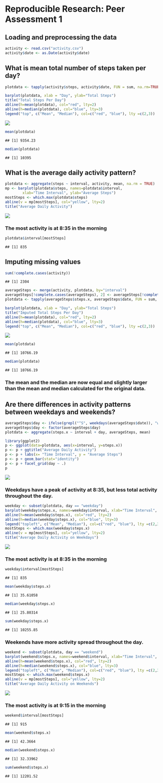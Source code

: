 # Reproducible Research: Peer Assessment 1


## Loading and preprocessing the data

```r
activity <- read.csv("activity.csv")
activity$date <- as.Date(activity$date)
```
## What is mean total number of steps taken per day?

```r
plotdata <- tapply(activity$steps, activity$date, FUN = sum, na.rm=TRUE)

barplot(plotdata, xlab = "Day", ylab="Total Steps")
title("Total Steps Per Day")
abline(h=mean(plotdata), col="red", lty=2)
abline(h=median(plotdata), col="blue", lty=3)
legend("top", c("Mean", "Median"), col=c("red", "blue"), lty =c(2,3))
```

![](PA1_template_files/figure-html/unnamed-chunk-2-1.png) 

```r
mean(plotdata)
```

```
## [1] 9354.23
```

```r
median(plotdata)
```

```
## [1] 10395
```
## What is the average daily activity pattern?

```r
plotdata <- aggregate(steps ~ interval, activity, mean, na.rm = TRUE)
mp <- barplot(plotdata$steps, names=plotdata$interval, 
        xlab="Time Interval", ylab="Average Steps")
mostSteps <- which.max(plotdata$steps)
abline(v = mp[mostSteps], col="yellow", lty=2)
title("Average Daily Activity")
```

![](PA1_template_files/figure-html/unnamed-chunk-3-1.png) 

### The most activity is at 8:35 in the morning

```r
plotdata$interval[mostSteps]
```

```
## [1] 835
```
## Imputing missing values

```r
sum(!complete.cases(activity))
```

```
## [1] 2304
```

```r
averageSteps <- merge(activity, plotdata, by="interval")
averageSteps[!complete.cases(averageSteps), 2] <- averageSteps[!complete.cases(averageSteps), 4]
plotdata <- tapply(averageSteps$steps.x, averageSteps$date, FUN = sum, na.rm=TRUE)

barplot(plotdata, xlab = "Day", ylab="Total Steps")
title("Imputed Total Steps Per Day")
abline(h=mean(plotdata), col="red", lty=2)
abline(h=median(plotdata), col="blue", lty=3)
legend("top", c("Mean", "Median"), col=c("red", "blue"), lty =c(2,3))
```

![](PA1_template_files/figure-html/unnamed-chunk-5-1.png) 

```r
mean(plotdata)
```

```
## [1] 10766.19
```

```r
median(plotdata)
```

```
## [1] 10766.19
```
### The mean and the median are now equal and slightly larger than the mean and median calculated for the original data.

## Are there differences in activity patterns between weekdays and weekends?

```r
averageSteps$day <- ifelse(grepl("^S", weekdays(averageSteps$date)), "weekend", "weekday")
averageSteps$day <- factor(averageSteps$day)
plotdata <- aggregate(steps.x ~ interval + day, averageSteps, mean)

library(ggplot2)
p <- ggplot(data=plotdata, aes(x=interval, y=steps.x))
p <- p + ggtitle("Average Daily Activity")
p <- p + labs(x= "Time Interval", y = "Average Steps")
p <- p + geom_bar(stat="identity")
p <- p + facet_grid(day ~ .)
p
```

![](PA1_template_files/figure-html/unnamed-chunk-6-1.png) 

### Weekdays have a peak of activity at 8:35, but less total activity throughout the day.

```r
weekday <- subset(plotdata, day == "weekday")
barplot(weekday$steps.x, names=weekday$interval, xlab="Time Interval", ylab="Average Steps")
abline(h=mean(weekday$steps.x), col="red", lty=2)
abline(h=median(weekday$steps.x), col="blue", lty=3)
legend("topleft", c("Mean", "Median"), col=c("red", "blue"), lty =c(2,3))
mostSteps <- which.max(weekday$steps.x)
abline(v = mp[mostSteps], col="yellow", lty=2)
title("Average Daily Activity on Weekdays")
```

![](PA1_template_files/figure-html/unnamed-chunk-7-1.png) 

### The most activity is at 8:35 in the morning

```r
weekday$interval[mostSteps]
```

```
## [1] 835
```

```r
mean(weekday$steps.x)
```

```
## [1] 35.61058
```

```r
median(weekday$steps.x)
```

```
## [1] 25.80314
```

```r
sum(weekday$steps.x)
```

```
## [1] 10255.85
```

### Weekends have more activity spread throughout the day.

```r
weekend <- subset(plotdata, day == "weekend")
barplot(weekend$steps.x, names=weekend$interval, xlab="Time Interval", ylab="Average Steps")
abline(h=mean(weekend$steps.x), col="red", lty=2)
abline(h=median(weekend$steps.x), col="blue", lty=3)
legend("topleft", c("Mean", "Median"), col=c("red", "blue"), lty =c(2,3))
mostSteps <- which.max(weekend$steps.x)
abline(v = mp[mostSteps], col="yellow", lty=2)
title("Average Daily Activity on Weekends")
```

![](PA1_template_files/figure-html/unnamed-chunk-9-1.png) 

### The most activity is at 9:15 in the morning

```r
weekend$interval[mostSteps]
```

```
## [1] 915
```

```r
mean(weekend$steps.x)
```

```
## [1] 42.3664
```

```r
median(weekend$steps.x)
```

```
## [1] 32.33962
```

```r
sum(weekend$steps.x)
```

```
## [1] 12201.52
```
